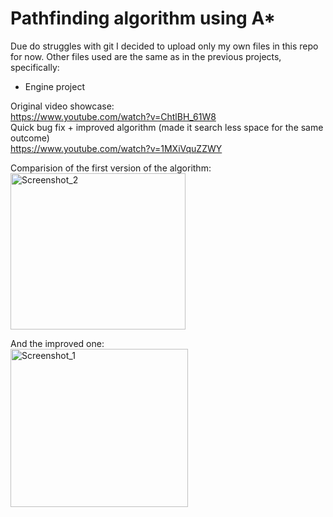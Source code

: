 # Pathfinding algorithm using A*
Due do struggles with git I decided to upload only my own files in this repo for now.
Other files used are the same as in the previous projects, specifically: 
- Engine project

Original video showcase:  
https://www.youtube.com/watch?v=ChtlBH_61W8  
Quick bug fix + improved algorithm (made it search less space for the same outcome)  
https://www.youtube.com/watch?v=1MXiVquZZWY  

Comparision of the first version of the algorithm:  
<img width="280" height="250" alt="Screenshot_2" src="https://github.com/user-attachments/assets/792b54d6-b3d3-4609-bebb-1bac1de45431" />

And the improved one:  
<img width="284" height="253" alt="Screenshot_1" src="https://github.com/user-attachments/assets/93c71e7e-1762-40cb-b4c5-5ed689f9ea02" />
